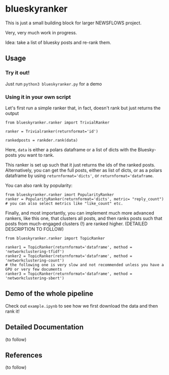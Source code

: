 # blueskyranker
This is just a small building block for larger NEWSFLOWS project.

Very, very much work in progress. 

Idea: take a list of bluesky posts and re-rank them.

## Usage

### Try it out!
Just run `python3 blueskyranker.py` for a demo

### Using it in your own script
Let's first run a simple ranker that, in fact, doesn't rank but just returns the output
```
from blueskyranker.ranker import TrivialRanker

ranker = Trivialranker(returnformat='id')

rankedposts = rankder.rank(data)
```
Here, `data` is either a polars dataframe or a list of dicts with the Bluesky-posts you want to rank.

This ranker is set up such that it just returns the ids of the ranked posts. Alternatively, you can get the full posts, either as list of dicts, or as a polars dataframe by using `returnformat='dicts'`, or `returnformat='dataframe`.

You can also rank by popularity:
```
from blueskyranker.ranker imort PopularityRanker
ranker = PopularityRanker(returnformat='dicts', metric= "reply_count")  # you can also select metrics like "like_count" etc.
```

Finally, and most importantly, you can implement much more advanced rankers, like this one, that clusters all posts, and then ranks posts such that posts from much-engaged clusters (!) are ranked higher. (DETAILED DESCRIPTION TO FOLLOW)

```
from blueskyranker.ranker import TopicRanker
    
ranker1 = TopicRanker(returnformat='dataframe', method = 'networkclustering-tfidf')
ranker2 = TopicRanker(returnformat='dataframe', method = 'networkclustering-count')
# the following one is very slow and not recommended unless you have a GPU or very few documents
ranker3 = TopicRanker(returnformat='dataframe', method = 'networkclustering-sbert')
```


## Demo of the whole pipeline
Check out  `example.ipynb` to see how we first download the data and then rank it!


## Detailed Documentation

(to follow)

## References

(to follow)
